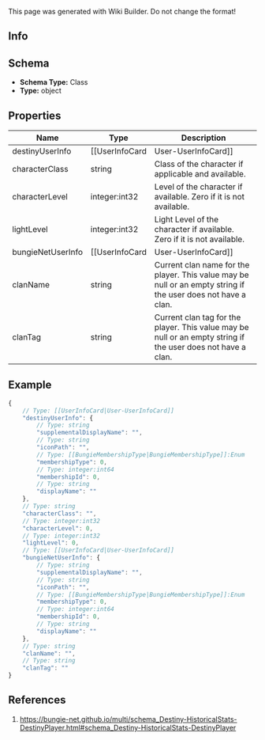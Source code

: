 <span class="wiki-builder">This page was generated with Wiki Builder. Do not change the format!</span>

## Info

## Schema
* **Schema Type:** Class
* **Type:** object

## Properties
Name | Type | Description
---- | ---- | -----------
destinyUserInfo | [[UserInfoCard|User-UserInfoCard]] | Details about the player as they are known in game (platform display name, Destiny emblem)
characterClass | string | Class of the character if applicable and available.
characterLevel | integer:int32 | Level of the character if available. Zero if it is not available.
lightLevel | integer:int32 | Light Level of the character if available. Zero if it is not available.
bungieNetUserInfo | [[UserInfoCard|User-UserInfoCard]] | Details about the player as they are known on BungieNet.  This willbe undefined if the player has marked their credential private, or does not havea BungieNet account.
clanName | string | Current clan name for the player. This value may be null or an empty string if the user does not have a clan.
clanTag | string | Current clan tag for the player.  This value may be null or an empty string if the user does not have a clan.

## Example
```javascript
{
    // Type: [[UserInfoCard|User-UserInfoCard]]
    "destinyUserInfo": {
        // Type: string
        "supplementalDisplayName": "",
        // Type: string
        "iconPath": "",
        // Type: [[BungieMembershipType|BungieMembershipType]]:Enum
        "membershipType": 0,
        // Type: integer:int64
        "membershipId": 0,
        // Type: string
        "displayName": ""
    },
    // Type: string
    "characterClass": "",
    // Type: integer:int32
    "characterLevel": 0,
    // Type: integer:int32
    "lightLevel": 0,
    // Type: [[UserInfoCard|User-UserInfoCard]]
    "bungieNetUserInfo": {
        // Type: string
        "supplementalDisplayName": "",
        // Type: string
        "iconPath": "",
        // Type: [[BungieMembershipType|BungieMembershipType]]:Enum
        "membershipType": 0,
        // Type: integer:int64
        "membershipId": 0,
        // Type: string
        "displayName": ""
    },
    // Type: string
    "clanName": "",
    // Type: string
    "clanTag": ""
}

```

## References
1. https://bungie-net.github.io/multi/schema_Destiny-HistoricalStats-DestinyPlayer.html#schema_Destiny-HistoricalStats-DestinyPlayer
